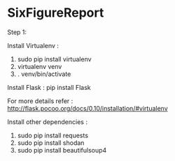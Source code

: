 # SixFigureReport

Step 1: 

Install Virtualenv :
1. sudo pip install virtualenv
2. virtualenv venv
3. . venv/bin/activate

Install Flask :
pip install Flask

For more details refer : http://flask.pocoo.org/docs/0.10/installation/#virtualenv

Install other dependencies :
1. sudo pip install requests
2. sudo pip install shodan
3. sudo pip install beautifulsoup4
